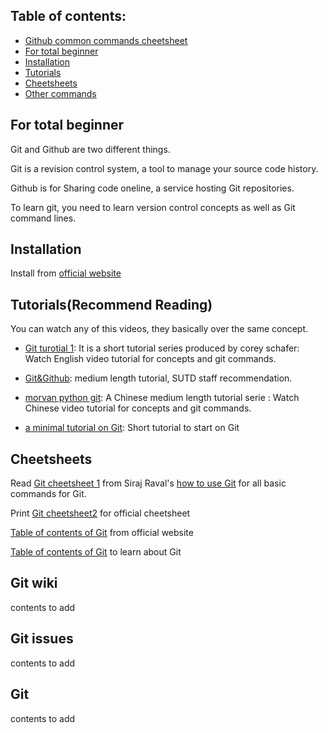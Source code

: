 ## Table of contents:
- [Github common commands cheetsheet](https://github.com/Emrys-Hong/programming_notes/blob/master/efficiency_utilities/git/git.md)
- [For total beginner](#For-total-beginner)
- [Installation](#Installation)
- [Tutorials](#Tutorials(Recommend-Reading))
- [Cheetsheets](#Cheetsheets)
- [Other commands]()
## For total beginner
Git and Github are two different things.

Git is a revision control system, a tool to manage your source code history.

Github is for Sharing code oneline, a service hosting Git repositories.

To learn git, you need to learn version control concepts as well as Git command lines.

## Installation
Install from [official website](https://git-scm.com/downloads)

## Tutorials(Recommend Reading)
You can watch any of this videos, they basically over the same concept.
- [Git turotial 1](https://www.youtube.com/watch?v=HVsySz-h9r4&t=1093s): 
It is a short tutorial series produced by corey schafer: Watch English video tutorial for concepts and git commands.

- [Git&Github](https://www.youtube.com/playlist?list=PLg7s6cbtAD15G8lNyoaYDuKZSKyJrgwB-): medium length tutorial, SUTD staff recommendation.

- [morvan python git](https://morvanzhou.github.io/tutorials/others/git/): A Chinese medium length tutorial serie : Watch Chinese video tutorial for concepts and git commands.

- [a minimal tutorial on Git](http://kbroman.org/github_tutorial/): Short tutorial to start on Git

## Cheetsheets
Read [Git cheetsheet 1](https://github.com/llSourcell/How-to-Use-GitHub) from Siraj Raval's [how to use Git](https://www.youtube.com/watch?v=Loav1kbA640) for all basic commands for Git. 

Print [Git cheetsheet2](https://services.github.com/on-demand/downloads/github-git-cheat-sheet.pdf) for official cheetsheet

[Table of contents of Git](https://git-scm.com/book/en/v2/) from official website

[Table of contents of Git](http://www.vogella.com/tutorials/Git/article.html) to learn about Git

## Git wiki
contents to add 
## Git issues
contents to add
## Git
contents to add